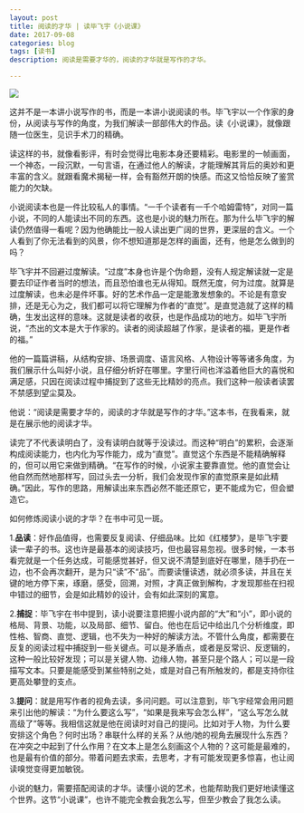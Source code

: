 ```yaml
---
layout: post
title: 阅读的才华 | 读毕飞宇《小说课》
date: 2017-09-08
categories: blog
tags: [读书]
description: 阅读是需要才华的，阅读的才华就是写作的才华。

---
```

![](http://ov82ohkmk.bkt.clouddn.com/17-9-11/84985852.jpg)

这并不是一本讲小说写作的书，而是一本讲小说阅读的书。毕飞宇以一个作家的身份，从阅读与写作的角度，为我们解读一部部伟大的作品。读《小说课》，就像跟随一位医生，见识手术刀的精确。

读这样的书，就像看影评，有时会觉得比电影本身还要精彩。电影里的一帧画面，一个神态，一段沉默，一句言语，在通过他人的解读，才能理解其背后的奥妙和更丰富的含义。就跟看魔术揭秘一样，会有豁然开朗的快感。而这又恰恰反映了鉴赏能力的欠缺。

小说阅读本也是一件比较私人的事情。“一千个读者有一千个哈姆雷特”，对同一篇小说，不同的人能读出不同的东西。这也是小说的魅力所在。那为什么毕飞宇的解读仍然值得一看呢？因为他确能比一般人读出更广阔的世界，更深层的含义。一个人看到了你无法看到的风景，你不想知道那是怎样的画面，还有，他是怎么做到的吗？

毕飞宇并不回避过度解读。“过度”本身也许是个伪命题，没有人规定解读就一定是要去印证作者当时的想法，而且恐怕谁也无从得知。既然无度，何为过度。就算是过度解读，也未必是件坏事。好的艺术作品一定是能激发想象的。不论是有意安排，还是无心为之，我们都可以将它理解为作者的“直觉”。是直觉造就了这样的精确，生发出这样的意味。这就是读者的收获，也是作品成功的地方。如毕飞宇所说，“杰出的文本是大于作家的。读者的阅读超越了作家，是读者的福，更是作者的福。”

他的一篇篇讲稿，从结构安排、场景调度、语言风格、人物设计等等诸多角度，为我们展示什么叫好小说，且仔细分析好在哪里。字里行间也洋溢着他巨大的喜悦和满足感，只因在阅读过程中捕捉到了这些无比精妙的亮点。我们这种一般读者读罢不禁感到望尘莫及。

他说：“阅读是需要才华的，阅读的才华就是写作的才华。”这本书，在我看来，就是在展示他的阅读才华。

读完了不代表读明白了，没有读明白就等于没读过。而这种“明白”的累积，会逐渐构成阅读能力，也内化为写作能力，成为“直觉”。直觉这个东西是不能精确解释的，但可以用它来做到精确。“在写作的时候，小说家主要靠直觉。他的直觉会让他自然而然地那样写，回过头去一分析，我们会发现作家的直觉原来是如此精确。”因此，写作的思路，用解读出来东西必然不能还原它，更不能成为它，但会塑造它。

如何修炼阅读小说的才华？在书中可见一斑。

1.**品读**：好作品值得，也需要反复阅读、仔细品味。比如《红楼梦》，是毕飞宇要读一辈子的书。这也许是最基本的阅读技巧，但也最容易忽视。很多时候，一本书看完就是一个任务达成，可能感觉甚好，但又说不清楚到底好在哪里，随手扔在一边，也不会再次翻开，是为只“读”不“品”。而要读懂读透，就必须多读，并且在关键的地方停下来，琢磨，感受，回溯，对照，才真正做到解构，才发现那些在扫视中错过的细节，会是如此精妙的设计，会有如此深刻的寓意。

2.**捕捉**：毕飞宇在书中提到，读小说要注意把握小说内部的“大”和“小”，即小说的格局、背景、功能，以及局部、细节、留白。他也在后记中给出几个分析维度，即性格、智商、直觉、逻辑，也不失为一种好的解读方法。不管什么角度，都需要在反复的阅读过程中捕捉到一些关键点。可以是矛盾点，或者是反常识、反逻辑的，这种一般比较好发现；可以是关键人物、边缘人物，甚至只是个路人；可以是一段描写文本。只要是能感受到某些特别之处，或是对自己有所触发的，都是支持你往更高处攀登的支点。

3.**提问**：就是用写作者的视角去读，多问问题。可以注意到，毕飞宇经常会用问题来引出他的解读：“为什么要这么写”，“如果是我来写会怎么样”，“这么写怎么就高级了”等等。我相信这就是他在阅读时对自己的提问。比如对于人物，为什么要安排这个角色？何时出场？串联什么样的关系？从他/她的视角去展现什么东西？在冲突之中起到了什么作用？在文本上是怎么刻画这个人物的？这可能是最难的，也是最有价值的部分。带着问题去求索，去思考，才有可能发现更多惊喜，也让阅读嗅觉变得更加敏锐。

小说的魅力，需要搭配阅读的才华。读懂小说的艺术，也能帮助我们更好地读懂这个世界。这节“小说课”，也许不能完全教会我怎么写，但至少教会了我怎么读。


[image-1]:	http://ov82ohkmk.bkt.clouddn.com/17-9-7/30600001.jpg
